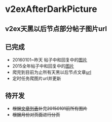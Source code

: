 # v2exAfterDarkPicture
v2ex天黑以后节点部分帖子图片url
---
## 已完成
* 20160101~昨天 帖子中和回复中的[图片](https://github.com/easyworld/v2exAfterDarkPicture/blob/master/pictures.md)
* 2015全年帖子中和回复中的[图片](https://github.com/easyworld/v2exAfterDarkPicture/blob/master/2015pic.md)
* 爬完到目前为止所有天黑以后节点文章[url](https://raw.githubusercontent.com/easyworld/v2exAfterDarkPicture/master/topics.md)
* 定时任务爬图片url并更新

## 待开发
* ~~根据[文章列表](https://raw.githubusercontent.com/easyworld/v2exAfterDarkPicture/master/topics.md)补完20150101前所有图片~~
* ~~根据月份对页面进行分页~~
